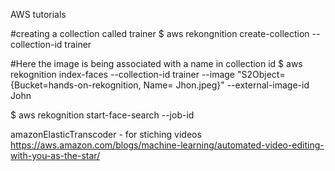 AWS tutorials


#creating a collection called trainer
$ aws rekongnition create-collection --collection-id trainer

#Here the image is being associated with a name in collection id
$ aws rekognition index-faces --collection-id trainer --image "S2Object={Bucket=hands-on-rekognition, Name= Jhon.jpeg}" --external-image-id John

$ aws rekognition start-face-search --job-id

amazonElasticTranscoder - for stiching videos
https://aws.amazon.com/blogs/machine-learning/automated-video-editing-with-you-as-the-star/
